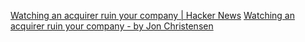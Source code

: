 
[Watching an acquirer ruin your company | Hacker News](https://news.ycombinator.com/item?id=31963460)
[Watching an acquirer ruin your company - by Jon Christensen](https://startupwin.kelsus.com/p/watching-an-acquirer-ruin-your-company)

